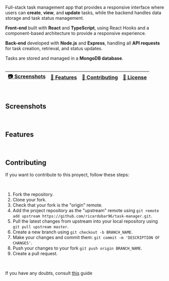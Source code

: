 Full-stack task management app that provides a responsive interface where
users can **create**, **view**, and **update** tasks, while the backend handles data storage and task status management.

**Front-end** built with **React** and **TypeScript**, using React Hooks and a component-based architecture to provide a responsive experience.

**Back-end** developed with **Node.js** and **Express**, handling all **API requests** for task creation, retrieval, and status updates.

Tasks are stored and managed in a **MongoDB database**.
<br>
<br>

| [:camera: Screenshots](#screenshots) | [📖 Features](#features) | [🤝 Contributing](#contributing) | [🔖 License](#license) |
| -------- | ----------- | ----------- | ----------- |

<br>

## Screenshots

<br>

## Features

<br>

## Contributing
If you want to contribute to this proyect, follow these steps:

<br>

1. Fork the repository.
3. Clone your fork.
4. Check that your fork is the "origin" remote.
5. Add the project repository as the "upstream" remote using `git remote add upstream https://github.com/ricardobar96/task-manager.git`.
6. Pull the latest changes from upstream into your local repository using `git pull upstream master`.
7. Create a new branch using `git checkout -b BRANCH_NAME`.
8. Make your changes and commit them: `git commit -m 'DESCRIPTION OF CHANGES'`.
9. Push your changes to your fork `git push origin BRANCH_NAME`.
10. Create a pull request.
 
<br>

If you have any doubts, consult [this](https://www.dataschool.io/how-to-contribute-on-github/) guide
